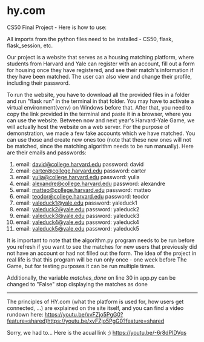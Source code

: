 # hy.com
CS50 Final Project - Here is how to use:

All imports from the python files need to be installed - CS50, flask, flask_session, etc.

Our project is a website that serves as a housing matching platform, where students from Harvard and Yale can register with an account, fill out a form for housing once they have registered, and see their match's information if they have been matched. The user can also view and change their profile, including their password.

To run the website, you have to download all the provided files in a folder and run "flask run" in the terminal in that folder. You may have to activate a virtual environment(venv) on Windows before that. After that, you need to copy the link provided in the terminal and paste it in a browser, where you can use the website. Between now and next year's Harvard-Yale Game, we will actually host the website on a web server. 
For the purpose of demonstration, we  made a few fake accounts which we have matched. You can use those and create new ones too (note that these new ones will not be matched, since the matching algorithm needs to be run manually). Here are their emails and passwords:

1. email: david@college.harvard.edu password: david
2. email: carter@college.harvard.edu password: carter
3. email: yulia@college.harvard.edu password: yulia
4. email: alexandre@college.harvard.edu password: alexandre
5. email: matteo@college.harvard.edu password: matteo
6. email: teodor@college.harvard.edu password: teodor
7. email: yaleduck1@yale.edu password: yaleduck1
8. email: yaleduck2@yale.edu password: yaleduck2
9. email: yaleduck3@yale.edu password: yaleduck3
10. email: yaleduck4@yale.edu password: yaleduck4
11. email: yaleduck5@yale.edu password: yaleduck5

It is important to note that the algorithm.py program needs to be run before you refresh if you want to see the matches for new users that previously did not have an account or had not filled out the form. The idea of the project in real life is that this program will be run only once - one week before The Game, but for testing purposes it can be run multiple times.

Additionally, the variable _matches_done_ on line 30 in app.py can be changed to "False" stop displaying the matches as done

---

The principles of HY.com (what the platform is used for, how users get connected, ...) are explained on the site itself, and you can find a video rundown here:
https://youtu.be/xvFZjo5PgG0?feature=shared)https://youtu.be/xvFZjo5PgG0?feature=shared






Sorry, we had to...
Here is the acual link ;)
https://youtu.be/-6r8dPIDVqs

